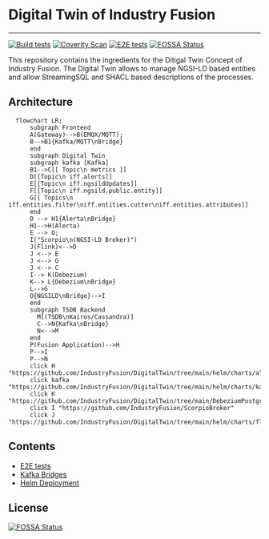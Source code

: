 # Digital Twin of Industry Fusion

---

[![Build tests](https://github.com/IndustryFusion/DigitalTwin/actions/workflows/build.yml/badge.svg)](https://github.com/IndustryFusion/DigitalTwin/actions/workflows/build.yml) [![Coverity Scan](https://scan.coverity.com/projects/24133/badge.svg)](https://scan.coverity.com/projects/industryfusion-digitaltwin)
[![E2E tests](https://github.com/IndustryFusion/DigitalTwin/actions/workflows/k8s-tests.yaml/badge.svg)](https://github.com/IndustryFusion/DigitalTwin/actions/workflows/k8s-tests.yaml)
[![FOSSA Status](https://app.fossa.com/api/projects/git%2Bgithub.com%2FIndustryFusion%2FDigitalTwin.svg?type=shield)](https://app.fossa.com/projects/git%2Bgithub.com%2FIndustryFusion%2FDigitalTwin?ref=badge_shield)

This repository contains the ingredients for the Ditigal Twin Concept of Industry Fusion. The Digital Twin allows to manage NGSI-LD based entities and allow StreamingSQL and SHACL based descriptions of the processes.

## Architecture

```mermaid
  flowchart LR;
      subgraph Frontend
      A(Gateway)-->B(EMQX/MQTT);
      B-->B1{Kafka/MQTT\nBridge}
      end
      subgraph Digital Twin
      subgraph kafka [Kafka]
      B1-->C[[ Topic\n metrics ]]
      D[[Topic\n iff.alerts]]
      E[[Topic\n iff.ngsildUpdates]]
      F[[Topic\n iff.ngsild.public.entity]]
      G[[ Topics\n iff.entities.filter\niff.entities.cutter\niff.entities.attributes]]
      end
      D --> H1{Alerta\nBridge}
      H1-->H(Alerta)
      E --> O;
      I("Scorpio\n(NGSI-LD Broker)")
      J(Flink)<-->D
      J <--> E
      J <--> G
      J <--> C
      I--> K(Debezium)
      K--> L{Debezium\nBridge}
      L-->G
      O{NGSILD\nBridge}-->I
      end
      subgraph TSDB Backend
        M[(TSDB\nKairos/Cassandra)]
        C-->N{Kafka\nBridge}
        N<-->M
      end
      P(Fusion Application)-->H
      P-->I
      P-->N
      click H "https://github.com/IndustryFusion/DigitalTwin/tree/main/helm/charts/alerta"
      click kafka "https://github.com/IndustryFusion/DigitalTwin/tree/main/helm/charts/kafka"
      click K "https://github.com/IndustryFusion/DigitalTwin/tree/main/DebeziumPostgresConnector"
      click I "https://github.com/IndustryFusion/ScorpioBroker"
      click J "https://github.com/IndustryFusion/DigitalTwin/tree/main/helm/charts/flink"
```

## Contents

* [E2E tests](test/README.md)
* [Kafka Bridges](KafkaBridge/README.md)
* [Helm Deployment](helm/README.md)


## License
[![FOSSA Status](https://app.fossa.com/api/projects/git%2Bgithub.com%2FIndustryFusion%2FDigitalTwin.svg?type=large)](https://app.fossa.com/projects/git%2Bgithub.com%2FIndustryFusion%2FDigitalTwin?ref=badge_large)